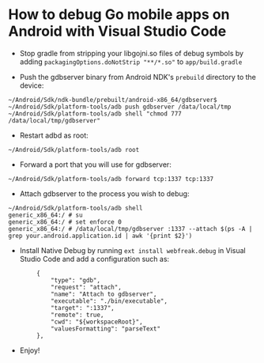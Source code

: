# How to debug Go mobile apps on Android with Visual Studio Code

- Stop gradle from stripping your libgojni.so files of debug symbols by adding `packagingOptions.doNotStrip "**/*.so"` to `app/build.gradle` 

- Push the gdbserver binary from Android NDK's `prebuild` directory to the device:
```
~/Android/Sdk/ndk-bundle/prebuilt/android-x86_64/gdbserver$ ~/Android/Sdk/platform-tools/adb push gdbserver /data/local/tmp
~/Android/Sdk/platform-tools/adb shell "chmod 777 /data/local/tmp/gdbserver"
```

- Restart adbd as root:
```
~/Android/Sdk/platform-tools/adb root
```

- Forward a port that you will use for gdbserver:
```
~/Android/Sdk/platform-tools/adb forward tcp:1337 tcp:1337
```

- Attach gdbserver to the process you wish to debug:
```
~/Android/Sdk/platform-tools/adb shell
generic_x86_64:/ # su
generic_x86_64:/ # set enforce 0
generic_x86_64:/ # /data/local/tmp/gdbserver :1337 --attach $(ps -A | grep your.android.application.id | awk '{print $2}')
```

- Install Native Debug by running `ext install webfreak.debug` in Visual Studio Code and add a configuration such as:
```
        {
            "type": "gdb",
            "request": "attach",
            "name": "Attach to gdbserver",
            "executable": "./bin/executable",
            "target": ":1337",
            "remote": true,
            "cwd": "${workspaceRoot}",
            "valuesFormatting": "parseText"
        },
```

- Enjoy!
